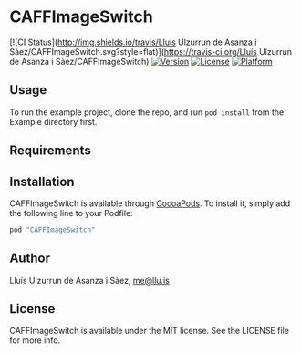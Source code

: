 # CAFFImageSwitch

[![CI Status](http://img.shields.io/travis/Lluís Ulzurrun de Asanza i Sàez/CAFFImageSwitch.svg?style=flat)](https://travis-ci.org/Lluís Ulzurrun de Asanza i Sàez/CAFFImageSwitch)
[![Version](https://img.shields.io/cocoapods/v/CAFFImageSwitch.svg?style=flat)](http://cocoapods.org/pods/CAFFImageSwitch)
[![License](https://img.shields.io/cocoapods/l/CAFFImageSwitch.svg?style=flat)](http://cocoapods.org/pods/CAFFImageSwitch)
[![Platform](https://img.shields.io/cocoapods/p/CAFFImageSwitch.svg?style=flat)](http://cocoapods.org/pods/CAFFImageSwitch)

## Usage

To run the example project, clone the repo, and run `pod install` from the Example directory first.

## Requirements

## Installation

CAFFImageSwitch is available through [CocoaPods](http://cocoapods.org). To install
it, simply add the following line to your Podfile:

```ruby
pod "CAFFImageSwitch"
```

## Author

Lluís Ulzurrun de Asanza i Sàez, me@llu.is

## License

CAFFImageSwitch is available under the MIT license. See the LICENSE file for more info.
